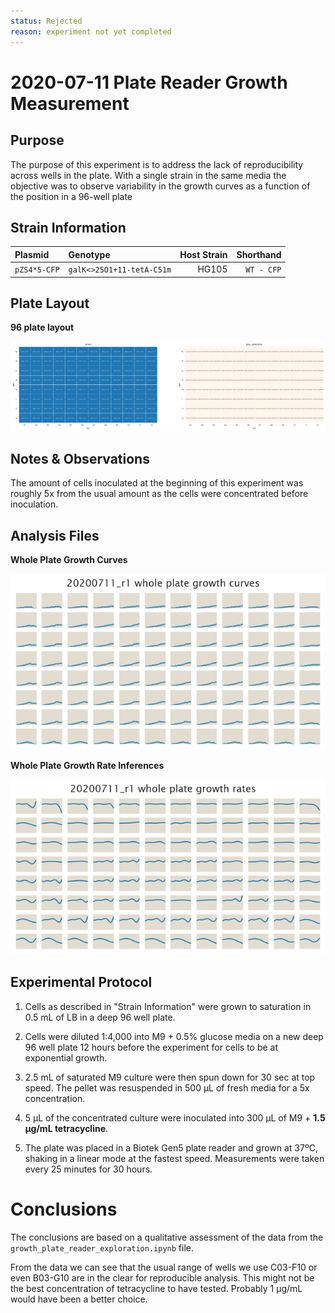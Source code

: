 ```yaml
---
status: Rejected
reason: experiment not yet completed
---
```


# 2020-07-11 Plate Reader Growth Measurement

## Purpose
The purpose of this experiment is to address the lack of reproducibility across
wells in the plate. With a single strain in the same media the objective was to
observe variability in the growth curves as a function of the position in a 
96-well plate

## Strain Information

| Plasmid | Genotype | Host Strain | Shorthand |
| :------ | :------- | ----------: | --------: |
| `pZS4*5-CFP`| `galK<>25O1+11-tetA-C51m` |  HG105 |`WT - CFP` |

## Plate Layout

**96 plate layout**

![plate layout](output/plate_layout.png)

## Notes & Observations
The amount of cells inoculated at the beginning of this experiment was roughly
5x from the usual amount as the cells were concentrated before inoculation.

## Analysis Files

**Whole Plate Growth Curves**

![plate layout](output/growth_plate_summary.png)

**Whole Plate Growth Rate Inferences**

![plate layout](output/growth_rate_summary.png)

## Experimental Protocol

1. Cells as described in "Strain Information" were grown to saturation in 0.5 mL
   of LB in a deep 96 well plate.

2. Cells were diluted 1:4,000 into M9 + 0.5% glucose media on a new deep 96 well
   plate 12 hours before the experiment for cells to be at exponential growth.

3. 2.5 mL of saturated M9 culture were then spun down for 30 sec at top speed.
   The pellet was resuspended in 500 µL of fresh media for a 5x concentration.

4. 5 µL of the concentrated culture were inoculated into 300 µL of M9 + **1.5
   µg/mL tetracycline**.

5. The plate was placed in a Biotek Gen5 plate reader and grown at 37ºC, shaking
   in a linear mode at the fastest speed. Measurements were taken every 25
   minutes for 30 hours.

# Conclusions

The conclusions are based on a qualitative assessment of the data from the
`growth_plate_reader_exploration.ipynb` file.

From the data we can see that the usual range of wells we use C03-F10 or even
B03-G10 are in the clear for reproducible analysis. This might not be the best
concentration of tetracycline to have tested. Probably 1 µg/mL would have been a
better choice.
